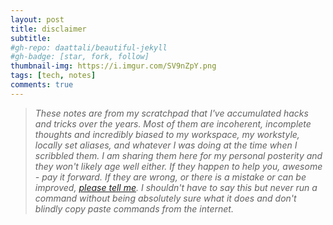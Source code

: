 ```yaml
---
layout: post
title: disclaimer
subtitle: 
#gh-repo: daattali/beautiful-jekyll
#gh-badge: [star, fork, follow]
thumbnail-img: https://i.imgur.com/SV9nZpY.png
tags: [tech, notes]
comments: true
--- 
```

 

> _These notes are from my scratchpad that I've accumulated hacks and tricks over the years. Most of them are incoherent, incomplete thoughts and incredibly biased to my workspace, my workstyle, locally set aliases, and whatever I was doing at the time when I scribbled them. I am sharing them here for my personal posterity and they won't likely age well either. If they happen to help you, awesome - pay it forward. If they are wrong, or there is a mistake or can be improved, [please tell me](https://github.com/mroysterhead/mroysterhead.github.io/issues/new). I shouldn't have to say this but never run a command without being absolutely sure what it does and don't blindly copy paste commands from the internet._ 

